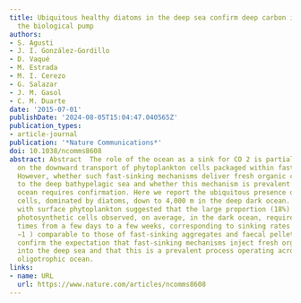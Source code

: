 ```yaml
---
title: Ubiquitous healthy diatoms in the deep sea confirm deep carbon injection by
  the biological pump
authors:
- S. Agusti
- J. I. González-Gordillo
- D. Vaqué
- M. Estrada
- M. I. Cerezo
- G. Salazar
- J. M. Gasol
- C. M. Duarte
date: '2015-07-01'
publishDate: '2024-08-05T15:04:47.040565Z'
publication_types:
- article-journal
publication: '*Nature Communications*'
doi: 10.1038/ncomms8608
abstract: Abstract  The role of the ocean as a sink for CO 2 is partially dependent
  on the downward transport of phytoplankton cells packaged within fast-sinking particles.
  However, whether such fast-sinking mechanisms deliver fresh organic carbon down
  to the deep bathypelagic sea and whether this mechanism is prevalent across the
  ocean requires confirmation. Here we report the ubiquitous presence of healthy photosynthetic
  cells, dominated by diatoms, down to 4,000 m in the deep dark ocean. Decay experiments
  with surface phytoplankton suggested that the large proportion (18%) of healthy
  photosynthetic cells observed, on average, in the dark ocean, requires transport
  times from a few days to a few weeks, corresponding to sinking rates (124–732 m d
  −1 ) comparable to those of fast-sinking aggregates and faecal pellets. These results
  confirm the expectation that fast-sinking mechanisms inject fresh organic carbon
  into the deep sea and that this is a prevalent process operating across the global
  oligotrophic ocean.
links:
- name: URL
  url: https://www.nature.com/articles/ncomms8608
---
```


